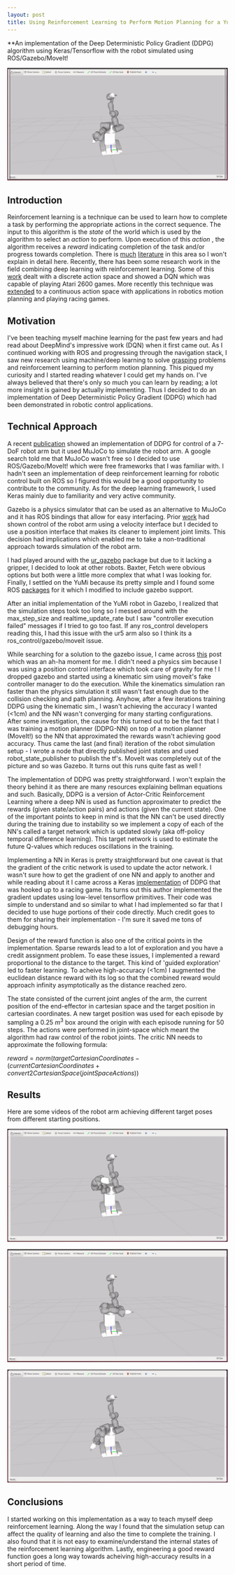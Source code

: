 ```yaml
---
layout: post
title: Using Reinforcement Learning to Perform Motion Planning for a YuMi Robot 
---
```


**An implementation of the Deep Deterministic Policy Gradient (DDPG) algorithm using Keras/Tensorflow with the robot simulated using ROS/Gazebo/MoveIt! 

![example0](output0.gif)

## Introduction

Reinforcement learning is a technique can be used to learn how to complete a task by performing the appropriate actions in the correct sequence. The input to this algorithm is the *state* of the world which is used by the algorithm to select an *action* to perform. Upon execution of this *action* , the algorithm receives a *reward* indicating completion of the task and/or progress towards completion. There is [much](https://en.wikipedia.org/wiki/Reinforcement_learning) [literature](http://webdocs.cs.ualberta.ca/~sutton/book/the-book.html) in this area so I won't explain in detail here. Recently, there has been some research work in the field combining deep learning with reinforcement learning. Some of this [work](https://deepmind.com/research/dqn/) dealt with a discrete action space and showed a DQN which was capable of playing Atari 2600 games. More recently this technique was [extended](https://www.google.com/url?sa=t&rct=j&q=&esrc=s&source=web&cd=1&cad=rja&uact=8&ved=0ahUKEwig9dy5_Y3RAhVIwlQKHZw5CIkQFggcMAA&url=https%3A%2F%2Farxiv.org%2Fpdf%2F1509.02971&usg=AFQjCNFuaeQSASuB5qhUJsNkLGE4QUD36Q&sig2=Q1mBsauWyRT3d7kX4Gdvxg) to a continuous action space with applications in robotics motion planning and playing racing games. 

## Motivation

I've been teaching myself machine learning for the past few years and had read about DeepMind's impressive work (DQN) when it first came out. As I continued working with ROS and progressing through the navigation stack, I saw new research using machine/deep learning to solve [grasping](http://arxiv.org/pdf/1603.02199) problems and reinforcement learning to perform motion planning. This piqued my curiosity and I started reading whatever I could get my hands on. I've always believed that there's only so much you can learn by reading; a lot more insight is gained by actually implementing. Thus I decided to do an implementation of Deep Deterministic Policy Gradient (DDPG) which had been demonstrated in robotic control applications. 

## Technical Approach

A recent [publication](http://arxiv.org/pdf/1610.00633) showed an implementation of DDPG for control of a 7-DoF robot arm but it used MuJoCo to simulate the robot arm. A google search told me that MuJoCo wasn't free so I decided to use ROS/Gazebo/MoveIt! which were free frameworks that I was familiar with. I hadn't seen an implementation of deep reinforcement learning for robotic control built on ROS so I figured this would be a good opportunity to contribute to the community. As for the deep learning framework, I used Keras mainly due to familiarity and very active community.  

Gazebo is a physics simulator that can be used as an alternative to MuJoCo and it has ROS bindings that allow for easy interfacing. Prior [work](https://arxiv.org/pdf/1610.00633.pdf) had shown control of the robot arm using a velocity interface but I decided to use a position interface that makes its cleaner to implement joint limits. This decision had implications which enabled me to take a non-traditional approach towards simulation of the robot arm. 

I had played around with the [ur_gazebo](http://wiki.ros.org/ur_gazebo) package but due to it lacking a gripper, I decided to look at other robots. Baxter, Fetch were obvious options but both were a little more complex that what I was looking for. Finally, I settled on the YuMi because its pretty simple and I found some ROS [packages](https://github.com/OrebroUniversity/yumi) for it which I modified to include gazebo support. 

After an initial implementation of the YuMi robot in Gazebo, I realized that the simulation steps took too long so I messed around with the max_step_size and realtime_update_rate but I saw "controller execution failed" messages if I tried to go too fast. If any ros_control developers reading this, I had this issue with the ur5 arm also so I think its a ros_control/gazebo/moveit issue. 

While searching for a solution to the gazebo issue, I came across [this](http://answers.ros.org/question/71824/gazebo-and-moveit-moveitsimplecontrollermanager-and-sending-joint-trajectory-messages/?answer=72091#post-id-72091) post which was an ah-ha moment for me. I didn't need a physics sim because I was using a position control interface which took care of gravity for me !  I dropped gazebo and started using a kinematic sim using moveit's fake controller manager to do the execution. While the kinematics simulation ran faster than the physics simulation it still wasn't fast enough due to the collision checking and path planning. Anyhow, after a few iterations training DDPG using the kinematic sim., I wasn't achieving the accuracy I wanted (<1cm) and the NN wasn't converging for many starting configurations. After some investigation, the cause for this turned out to be the fact that I was training a motion planner (DDPG-NN) on top of a motion planner (MoveIt!) so the NN that approximated the rewards wasn't achieving good accuracy.  Thus came the last (and final) iteration of the robot simulation setup - I wrote a node that directly published joint states and used robot_state_publisher to publish the tf's. MoveIt was completely out of the picture and so was Gazebo. It turns out this runs quite fast as well !  

The implementation of DDPG was pretty straightforward. I won't explain the theory behind it as there are many resources explaining bellman equations and such. Basically, DDPG is a version of Actor-Critic Reinforcement Learning where a deep NN is used as function approximater to predict the rewards (given state/action pairs) and actions (given the current state). One of the important points to keep in mind is that the NN can't be used directly during the training due to instability so we implement a copy of each of the NN's called a target network which is updated slowly (aka off-policy temporal difference learning). This target network is used to estimate the future Q-values which reduces oscillations in the training. 

Implementing a NN in Keras is pretty straightforward but one caveat is that the gradient of the critic network is used to update the actor network. I wasn't sure how to get the gradient of one NN and apply to another and while reading about it I came across a Keras [implementation](https://yanpanlau.github.io/2016/10/11/Torcs-Keras.html) of DDPG that was hooked up to a racing game. Its turns out this author implemented the gradient updates using low-level tensorflow primitives. Their code was simple to understand and so similar to what I had implemented so far that I decided to use huge portions of their code directly. Much credit goes to them for sharing their implementation - I'm sure it saved me tons of debugging hours. 

Design of the reward function is also one of the critical points in the implementation. Sparse rewards lead to a lot of exploration and you have a credit assignment problem. To ease these issues, I implemented a reward proportional to the distance to the target. This kind of 'guided exploration' led to faster learning. To acheive high-accuracy (<1cm) I augmented the euclidean distance reward with its log so that the combined reward would approach infinity asymptotically as the distance reached zero.  

The state consisted of the current joint angles of the arm, the current position of the end-effector in cartesian space and the target position in cartesian coordinates.  A new target position was used for each episode by sampling a 0.25 $m^3$ box around the origin with each episode running for 50 steps. The actions were performed in joint-space which meant the algorithm had raw control of the robot joints. The critic NN needs to approximate the following formula:

$reward = norm(targetCartesianCoordinates-(currentCartesianCoordinates + convert2CartesianSpace(jointSpaceActions))$

## Results

Here are some videos of the robot arm achieving different target poses from different starting positions. 

![example1](output1.gif)

![example2](output2.gif)

![example3](output5.gif)

## Conclusions 

I started working on this implementation as a way to teach myself deep reinforcement learning. Along the way I found that the simulation setup can affect the quality of learning and also the time to complete the training. I also found that it is not easy to examine/understand the internal states of the reinforcement learning algorithm. Lastly, engineering a good reward function goes a long way towards acheiving high-accuracy results in a short period of time.  



